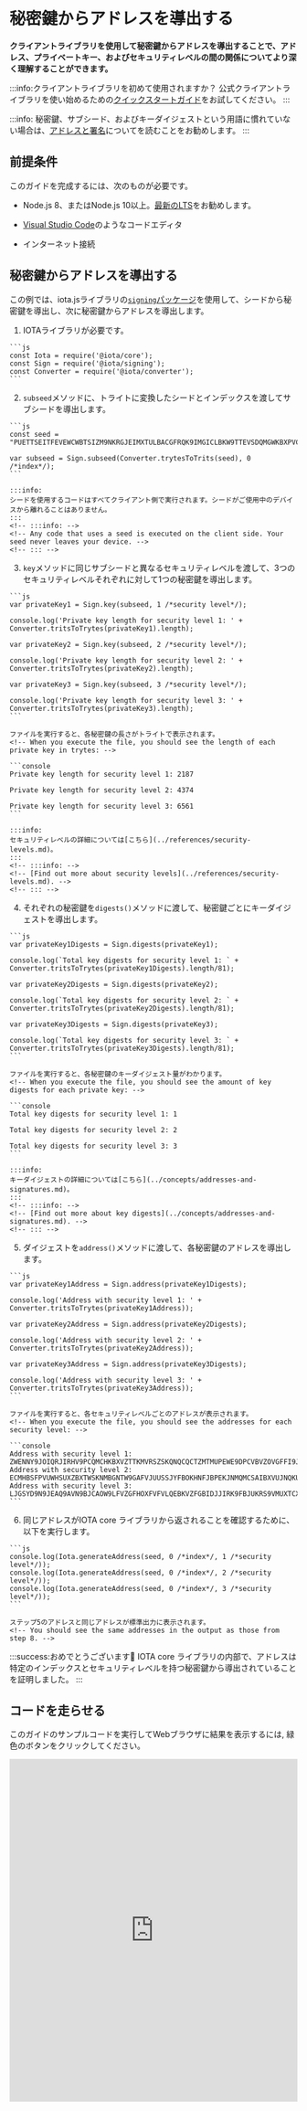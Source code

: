 # 秘密鍵からアドレスを導出する
<!-- # Derive addresses from private keys -->

**クライアントライブラリを使用して秘密鍵からアドレスを導出することで、アドレス、プライベートキー、およびセキュリティレベルの間の関係についてより深く理解することができます。**
<!-- **By using a client library to derive addresses from private keys, you can gain a better understanding of the relationship among addresses, private keys, and security levels.** -->

:::info:クライアントライブラリを初めて使用されますか？
公式クライアントライブラリを使い始めるための[クイックスタートガイド](root://getting-started/0.1/tutorials/get-started.md)をお試してください。
:::
<!-- :::info:First time using a client library? -->
<!-- [Try our quickstart guide](root://getting-started/0.1/tutorials/get-started.md) for getting started with the official client libraries. -->
<!-- ::: -->

:::info:
秘密鍵、サブシード、およびキーダイジェストという用語に慣れていない場合は、[アドレスと署名](../concepts/addresses-and-signatures.md)についてを読むことをお勧めします。
:::
<!-- :::info: -->
<!-- If you're unfamiliar with the terms private key, subseed, and key digest, we recommend [reading about addresses and signatures](../concepts/addresses-and-signatures.md). -->
<!-- ::: -->

## 前提条件
<!-- ## Prerequisites -->

このガイドを完成するには、次のものが必要です。
<!-- To complete this guide, you need the following: -->

* Node.js 8、またはNode.js 10以上。[最新のLTS](https://nodejs.org/en/download/)をお勧めします。
<!-- * Node.js 8, or Node.js 10 or higher. We recommend the [latest LTS](https://nodejs.org/en/download/). -->
* [Visual Studio Code](https://code.visualstudio.com/Download)のようなコードエディタ
<!-- * A code editor such as [Visual Studio Code](https://code.visualstudio.com/Download) -->
* インターネット接続
<!-- * An Internet connection -->

## 秘密鍵からアドレスを導出する
<!-- ## Derive addresses from private keys -->

この例では、iota.jsライブラリの[`signing`パッケージ](https://github.com/iotaledger/iota.js/tree/next/packages/signing)を使用して、シードから秘密鍵を導出し、次に秘密鍵からアドレスを導出します。
<!-- In this example, we use the [`signing` package](https://github.com/iotaledger/iota.js/tree/next/packages/signing) of the iota.js library to derive private keys from a seed and then to derive addresses from those private keys. -->

1. IOTAライブラリが必要です。
  <!-- 1. Require the IOTA libraries -->

    ```js
    const Iota = require('@iota/core');
    const Sign = require('@iota/signing');
    const Converter = require('@iota/converter');
    ```

2. `subseed`メソッドに、トライトに変換したシードとインデックスを渡してサブシードを導出します。
  <!-- 2. Derive a subseed by passing a seed in trits and an index to the `subseed()` method -->

    ```js
    const seed = "PUETTSEITFEVEWCWBTSIZM9NKRGJEIMXTULBACGFRQK9IMGICLBKW9TTEVSDQMGWKBXPVCBMMCXWMNPDX";

    var subseed = Sign.subseed(Converter.trytesToTrits(seed), 0 /*index*/);
    ```

    :::info:
    シードを使用するコードはすべてクライアント側で実行されます。シードがご使用中のデバイスから離れることはありません。
    :::
    <!-- :::info: -->
    <!-- Any code that uses a seed is executed on the client side. Your seed never leaves your device. -->
    <!-- ::: -->

3. `key`メソッドに同じサブシードと異なるセキュリティレベルを渡して、3つのセキュリティレベルそれぞれに対して1つの秘密鍵を導出します。
  <!-- 3. Derive one private key for each of the three security levels by passing the same subseed and a different security level to the `key()` method -->

    ```js
    var privateKey1 = Sign.key(subseed, 1 /*security level*/);

    console.log('Private key length for security level 1: ' + Converter.tritsToTrytes(privateKey1).length);

    var privateKey2 = Sign.key(subseed, 2 /*security level*/);

    console.log('Private key length for security level 2: ' + Converter.tritsToTrytes(privateKey2).length);

    var privateKey3 = Sign.key(subseed, 3 /*security level*/);

    console.log('Private key length for security level 3: ' + Converter.tritsToTrytes(privateKey3).length);
    ```

    ファイルを実行すると、各秘密鍵の長さがトライトで表示されます。
    <!-- When you execute the file, you should see the length of each private key in trytes: -->

    ```console
    Private key length for security level 1: 2187

    Private key length for security level 2: 4374

    Private key length for security level 3: 6561
    ```

    :::info:
    セキュリティレベルの詳細については[こちら](../references/security-levels.md)。
    :::
    <!-- :::info: -->
    <!-- [Find out more about security levels](../references/security-levels.md). -->
    <!-- ::: -->

4. それぞれの秘密鍵を`digests()`メソッドに渡して、秘密鍵ごとにキーダイジェストを導出します。
  <!-- 4. Derive the key digests for each private key by passing each one to the `digests()` method -->

    ```js
    var privateKey1Digests = Sign.digests(privateKey1);

    console.log(`Total key digests for security level 1: ` + Converter.tritsToTrytes(privateKey1Digests).length/81);

    var privateKey2Digests = Sign.digests(privateKey2);

    console.log(`Total key digests for security level 2: ` + Converter.tritsToTrytes(privateKey2Digests).length/81);

    var privateKey3Digests = Sign.digests(privateKey3);

    console.log(`Total key digests for security level 3: ` + Converter.tritsToTrytes(privateKey3Digests).length/81);
    ```

    ファイルを実行すると、各秘密鍵のキーダイジェスト量がわかります。
    <!-- When you execute the file, you should see the amount of key digests for each private key: -->

    ```console
    Total key digests for security level 1: 1

    Total key digests for security level 2: 2

    Total key digests for security level 3: 3
    ```

    :::info:
    キーダイジェストの詳細については[こちら](../concepts/addresses-and-signatures.md)。
    :::
    <!-- :::info: -->
    <!-- [Find out more about key digests](../concepts/addresses-and-signatures.md). -->
    <!-- ::: -->

5. ダイジェストを`address()`メソッドに渡して、各秘密鍵のアドレスを導出します。
  <!-- 5. Derive an address for each private key by passing the digests to the `address()` method -->

    ```js
    var privateKey1Address = Sign.address(privateKey1Digests);

    console.log('Address with security level 1: ' + Converter.tritsToTrytes(privateKey1Address));

    var privateKey2Address = Sign.address(privateKey2Digests);

    console.log('Address with security level 2: ' + Converter.tritsToTrytes(privateKey2Address));

    var privateKey3Address = Sign.address(privateKey3Digests);

    console.log('Address with security level 3: ' + Converter.tritsToTrytes(privateKey3Address));
    ```

    ファイルを実行すると、各セキュリティレベルごとのアドレスが表示されます。
    <!-- When you execute the file, you should see the addresses for each security level: -->

    ```console
    Address with security level 1: ZWENNY9JOIQRJIRHV9PCQMCHKBXVZTTKMVRSZSKQNQCQCTZMTMUPEWE9DPCVBVZOVGFFI9JYLTIFXGJAX
    Address with security level 2: ECMHBSFPVUWHSUXZBXTWSKNMBGNTW9GAFVJUUSSJYFBOKHNFJBPEKJNMQMCSAIBXVUJNQKUBFUXPEIY9B
    Address with security level 3: LJGSYD9N9JEAQ9AVN9BJCAOW9LFVZGFHOXFVFVLQEBKVZFGBIDJJIRK9FBJUKRS9VMUXTCXBRIOOEMQJ9
    ```

6. 同じアドレスがIOTA core ライブラリから返されることを確認するために、以下を実行します。
  <!-- 6. To check that the same addresses would be returned from the IOTA core library, do the following: -->

    ```js
    console.log(Iota.generateAddress(seed, 0 /*index*/, 1 /*security level*/));
    console.log(Iota.generateAddress(seed, 0 /*index*/, 2 /*security level*/));
    console.log(Iota.generateAddress(seed, 0 /*index*/, 3 /*security level*/));
    ```

    ステップ5のアドレスと同じアドレスが標準出力に表示されます。
    <!-- You should see the same addresses in the output as those from step 8. -->

:::success:おめでとうございます:tada:
IOTA core ライブラリの内部で、アドレスは特定のインデックスとセキュリティレベルを持つ秘密鍵から導出されていることを証明しました。
:::
<!-- :::success:Congratulations :tada: -->
<!-- You've proven that, under the hood of the IOTA core library, addresses are derived from private keys with a certain index and security level. -->
<!-- ::: -->

## コードを走らせる
<!-- ## Run the code -->

このガイドのサンプルコードを実行してWebブラウザに結果を表示するには, 緑色のボタンをクリックしてください。
<!-- Click the green button to run the sample code in this guide and see the results in the web browser. -->

<iframe height="600px" width="100%" src="https://repl.it/@jake91/Derive-addresses-from-private-keys?lite=true" scrolling="no" frameborder="no" allowtransparency="true" allowfullscreen="true" sandbox="allow-forms allow-pointer-lock allow-popups allow-same-origin allow-scripts allow-modals"></iframe>
